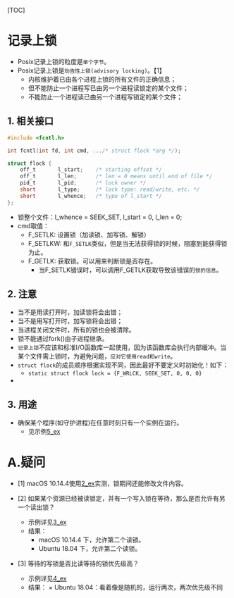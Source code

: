 [TOC]

# 记录上锁
* Posix记录上锁的粒度是`单个字节`。
* Posix记录上锁是`劝告性上锁(advisory locking)`。【1】
    * 内核维护着已由各个进程上锁的所有文件的正确信息；
    * 但不能防止一个进程写已由另一个进程读锁定的某个文件；
    * 不能防止一个进程读已由另一个进程写锁定的某个文件；

## 1. 相关接口
```c
#include <fcntl.h>

int fcntl(int fd, int cmd, .../* struct flock *arg */);

struct flock {
    off_t       l_start;    /* starting offset */
    off_t       l_len;      /* len = 0 means until end of file */
    pid_t       l_pid;      /* lock owner */
    short       l_type;     /* lock type: read/write, etc. */
    short       l_whence;   /* type of l_start */
};
```
* 锁整个文件：l_whence = SEEK_SET, l_start = 0, l_len = 0;
* cmd取值：
    * F_SETLK: 设置锁（加读锁、加写锁、解锁）
    * F_SETLKW: 和`F_SETLK`类似，但是当无法获得锁的时候，阻塞到能获得锁为止。
    * F_GETLK: 获取锁。可以用来判断锁是否存在。
        * 当F_SETLK错误时，可以调用F_GETLK获取导致该错误的`锁的信息`。

## 2. 注意
* 当不是用读打开时，加读锁将会出错；
* 当不是用写打开时，加写锁将会出错；
* 当进程关闭文件时，所有的锁也会被清除。
* 锁不能通过fork()由子进程继承。
* `记录上锁`不应该和标准I/O函数库一起使用，因为该函数库会执行内部缓冲。当某个文件需上锁时，为避免问题，`应对它使用read和write`。
* `struct flock`的成员顺序根据实现不同，因此最好不要定义时初始化！如下：
    * `static struct flock lock = {F_WRLCK, SEEK_SET, 0, 0, 0}`
* 

## 3. 用途
* 确保某个程序(如守护进程)在任意时刻只有一个实例在运行。
    * 见示例[5_ex](./Examples/5_ex_one_daemon.c)

# A.疑问
* [1] macOS 10.14.4使用[2_ex](./Examples/2_ex_lock_fcntl.c)实测，锁期间还能修改文件内容。
* [2] 如果某个资源已经被读锁定，并有一个写入锁在等待，那么是否允许有另一个读出锁？
    * 示例详见[3_ex](./Examples/3_ex_test_wlock_rlock.c)
    * 结果：
        * macOS 10.14.4 下，允许第二个读锁。
        * Ubuntu 18.04 下，允许第二个读锁。
    
* [3] 等待的写锁是否比读等待的锁优先级高？
    * 示例详见[4_ex](./Examples/4_ex_test_wlock_rlock_prio.c)
    * 结果：
        × Ubuntu 18.04：看着像是随机的，运行两次，两次优先级不同
